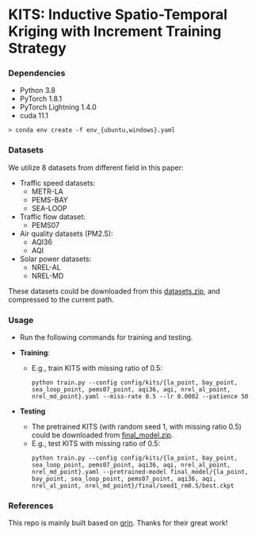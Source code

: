 # KITS: Inductive Spatio-Temporal Kriging with Increment Training Strategy

### Dependencies

- Python 3.8
- PyTorch 1.8.1
- PyTorch Lightning 1.4.0
- cuda 11.1
```
> conda env create -f env_{ubuntu,windows}.yaml
```

### Datasets

We utilize 8 datasets from different field in this paper:
- Traffic speed datasets:
    - METR-LA
    - PEMS-BAY
    - SEA-LOOP
- Traffic flow dataset:
    - PEMS07
- Air quality datasets (PM2.5):
    - AQI36
    - AQI
- Solar power datasets:
    - NREL-AL
    - NREL-MD

These datasets could be downloaded from this [datasets.zip](https://drive.google.com/file/d/1VQrSLNAr3qr2LAsEK1-_CbBbu6vr0G63/view?usp=sharing), and compressed to the current path.

### Usage

- Run the following commands for training and testing.

- **Training**:
    - E.g., train KITS with missing ratio of 0.5:
      ```
      python train.py --config config/kits/{la_point, bay_point, sea_loop_point, pems07_point, aqi36, aqi, nrel_al_point, nrel_md_point}.yaml --miss-rate 0.5 --lr 0.0002 --patience 50
      ```

- **Testing**
    - The pretrained KITS (with random seed 1, with missing ratio 0.5) could be downloaded from [final_model.zip](https://drive.google.com/file/d/1uj74MTy6zukWrnwQ_3zoMP67hurtnerP/view?usp=sharing).
    - E.g., test KITS with missing ratio of 0.5:
      ```
      python train.py --config config/kits/{la_point, bay_point, sea_loop_point, pems07_point, aqi36, aqi, nrel_al_point, nrel_md_point}.yaml --pretrained-model final_model/{la_point, bay_point, sea_loop_point, pems07_point, aqi36, aqi, nrel_al_point, nrel_md_point}/final/seed1_rm0.5/best.ckpt
      ```

### References

This repo is mainly built based on [grin](https://github.com/Graph-Machine-Learning-Group/grin). Thanks for their great work!
